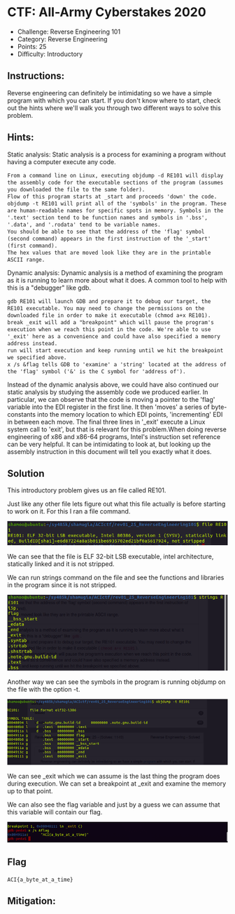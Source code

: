# CTF: All-Army Cyberstakes 2020

- Challenge: Reverse Engineering 101    
- Category: Reverse Engineering    	
- Points: 25   
- Difficulty: Introductory    

## Instructions:

Reverse engineering can definitely be intimidating so we have a simple program with which you can start. If you don't know where to start, check out the hints where we'll walk you through two different ways to solve this problem.

## Hints:

Static analysis: Static analysis is a process for examining a program without having a computer execute any code.

    From a command line on Linux, executing objdump -d RE101 will display the assembly code for the executable sections of the program (assumes you downloaded the file to the same folder).
    Flow of this program starts at _start and proceeds 'down' the code.
    objdump -t RE101 will print all of the 'symbols' in the program. These are human-readable names for specific spots in memory. Symbols in the '.text' section tend to be function names and symbols in '.bss', '.data', and '.rodata' tend to be variable names.
    You should be able to see that the address of the 'flag' symbol (second command) appears in the first instruction of the '_start' (first command).
    The hex values that are moved look like they are in the printable ASCII range.

Dynamic analysis: Dynamic analysis is a method of examining the program as it is running to learn more about what it does. A common tool to help with this is a "debugger" like gdb.

    gdb RE101 will launch GDB and prepare it to debug our target, the RE101 executable. You may need to change the permissions on the downloaded file in order to make it executable (chmod a+x RE101).
    break _exit will add a "breakpoint" which will pause the program's execution when we reach this point in the code. We're able to use '_exit' here as a convenience and could have also specified a memory address instead.
    run will start execution and keep running until we hit the breakpoint we specified above.
    x /s &flag tells GDB to 'examine' a 'string' located at the address of the 'flag' symbol ('&' is the C symbol for 'address of').

Instead of the dynamic analysis above, we could have also continued our static analysis by studying the assembly code we produced earlier. In particular, we can observe that the code is moving a pointer to the 'flag' variable into the EDI register in the first line. It then 'moves' a series of byte-constants into the memory location to which EDI points, 'incrementing' EDI in between each move. The final three lines in '_exit' execute a Linux system call to 'exit', but that is relevant for this problem.When doing reverse engineering of x86 and x86-64 programs, Intel's instruction set reference can be very helpful. It can be intimidating to look at, but looking up the assembly instruction in this document will tell you exactly what it does.

## Solution

This introductory problem gives us an file called RE101.

Just like any other file lets figure out what this file actually is before starting to work on it. For this I ran a file command.

![rev1](rev1.png)

We can see that the file is ELF 32-bit LSB executable, intel architecture, statically linked and it is not stripped. 
 
We can run strings command on the file and see the functions and libraries in the program since it is not stripped.

![rev2](rev2.png)

Another way we can see the symbols in the program is running objdump on the file with the option -t.

![rev3](rev3.png)

We can see _exit which we can assume is the last thing the program does during execution. We can set a breakpoint at _exit and examine the memory up to that point.

We can also see the flag variable and just by a guess we can assume that this variable will contain our flag. 

![rev4](rev4.png)
 
## Flag

`ACI{a_byte_at_a_time}`

## Mitigation:


